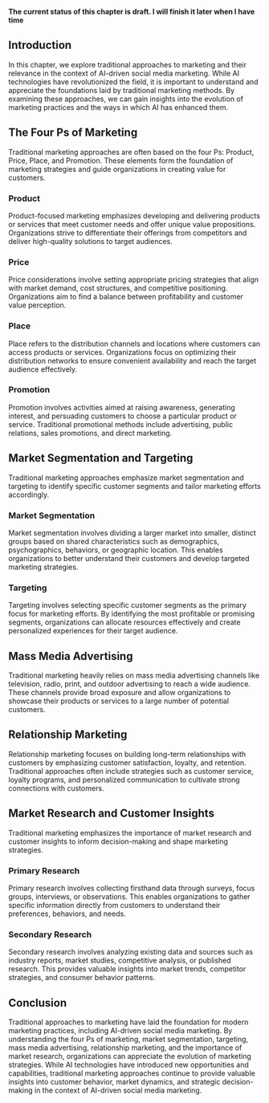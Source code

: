 **The current status of this chapter is draft. I will finish it later when I have time**

Introduction
------------

In this chapter, we explore traditional approaches to marketing and their relevance in the context of AI-driven social media marketing. While AI technologies have revolutionized the field, it is important to understand and appreciate the foundations laid by traditional marketing methods. By examining these approaches, we can gain insights into the evolution of marketing practices and the ways in which AI has enhanced them.

The Four Ps of Marketing
------------------------

Traditional marketing approaches are often based on the four Ps: Product, Price, Place, and Promotion. These elements form the foundation of marketing strategies and guide organizations in creating value for customers.

### Product

Product-focused marketing emphasizes developing and delivering products or services that meet customer needs and offer unique value propositions. Organizations strive to differentiate their offerings from competitors and deliver high-quality solutions to target audiences.

### Price

Price considerations involve setting appropriate pricing strategies that align with market demand, cost structures, and competitive positioning. Organizations aim to find a balance between profitability and customer value perception.

### Place

Place refers to the distribution channels and locations where customers can access products or services. Organizations focus on optimizing their distribution networks to ensure convenient availability and reach the target audience effectively.

### Promotion

Promotion involves activities aimed at raising awareness, generating interest, and persuading customers to choose a particular product or service. Traditional promotional methods include advertising, public relations, sales promotions, and direct marketing.

Market Segmentation and Targeting
---------------------------------

Traditional marketing approaches emphasize market segmentation and targeting to identify specific customer segments and tailor marketing efforts accordingly.

### Market Segmentation

Market segmentation involves dividing a larger market into smaller, distinct groups based on shared characteristics such as demographics, psychographics, behaviors, or geographic location. This enables organizations to better understand their customers and develop targeted marketing strategies.

### Targeting

Targeting involves selecting specific customer segments as the primary focus for marketing efforts. By identifying the most profitable or promising segments, organizations can allocate resources effectively and create personalized experiences for their target audience.

Mass Media Advertising
----------------------

Traditional marketing heavily relies on mass media advertising channels like television, radio, print, and outdoor advertising to reach a wide audience. These channels provide broad exposure and allow organizations to showcase their products or services to a large number of potential customers.

Relationship Marketing
----------------------

Relationship marketing focuses on building long-term relationships with customers by emphasizing customer satisfaction, loyalty, and retention. Traditional approaches often include strategies such as customer service, loyalty programs, and personalized communication to cultivate strong connections with customers.

Market Research and Customer Insights
-------------------------------------

Traditional marketing emphasizes the importance of market research and customer insights to inform decision-making and shape marketing strategies.

### Primary Research

Primary research involves collecting firsthand data through surveys, focus groups, interviews, or observations. This enables organizations to gather specific information directly from customers to understand their preferences, behaviors, and needs.

### Secondary Research

Secondary research involves analyzing existing data and sources such as industry reports, market studies, competitive analysis, or published research. This provides valuable insights into market trends, competitor strategies, and consumer behavior patterns.

Conclusion
----------

Traditional approaches to marketing have laid the foundation for modern marketing practices, including AI-driven social media marketing. By understanding the four Ps of marketing, market segmentation, targeting, mass media advertising, relationship marketing, and the importance of market research, organizations can appreciate the evolution of marketing strategies. While AI technologies have introduced new opportunities and capabilities, traditional marketing approaches continue to provide valuable insights into customer behavior, market dynamics, and strategic decision-making in the context of AI-driven social media marketing.
